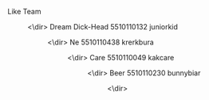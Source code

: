 Like Team <dir><\dir>
Dream Dick-Head 5510110132 juniorkid <dir><\dir>
Ne 5510110438 krerkbura <dir><\dir>
Care 5510110049 kakcare <dir><\dir>
Beer 5510110230 bunnybiar <dir><\dir>